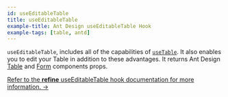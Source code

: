 ```yaml
---
id: useEditableTable
title: useEditableTable
example-title: Ant Design useEditableTable Hook
example-tags: [table, antd]
---
```


`useEditableTable`, includes all of the capabilities of [`useTable`](/docs/ui-integrations/ant-design/hooks/use-table). It also enables you to edit your Table in addition to these advantages. It returns Ant Design [Table](https://ant.design/components/table/#API) and [Form](https://ant.design/components/form/#API) components props.

[Refer to the **refine** useEditableTable hook documentation for more information. →](/docs/ui-integrations/ant-design/hooks/use-editable-table)

<CodeSandboxExample path="table-antd-use-editable-table" />
